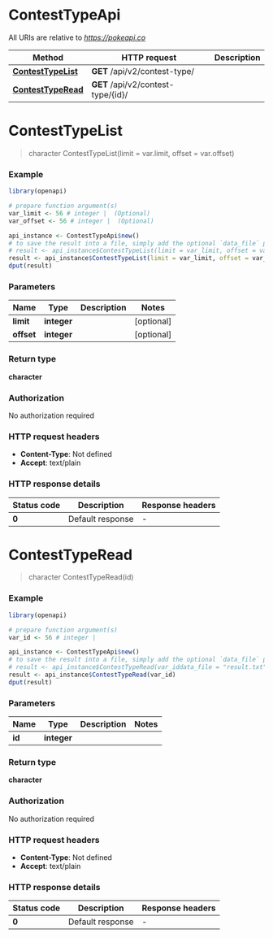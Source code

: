 # ContestTypeApi

All URIs are relative to *https://pokeapi.co*

Method | HTTP request | Description
------------- | ------------- | -------------
[**ContestTypeList**](ContestTypeApi.md#ContestTypeList) | **GET** /api/v2/contest-type/ | 
[**ContestTypeRead**](ContestTypeApi.md#ContestTypeRead) | **GET** /api/v2/contest-type/{id}/ | 


# **ContestTypeList**
> character ContestTypeList(limit = var.limit, offset = var.offset)



### Example
```R
library(openapi)

# prepare function argument(s)
var_limit <- 56 # integer |  (Optional)
var_offset <- 56 # integer |  (Optional)

api_instance <- ContestTypeApi$new()
# to save the result into a file, simply add the optional `data_file` parameter, e.g.
# result <- api_instance$ContestTypeList(limit = var_limit, offset = var_offsetdata_file = "result.txt")
result <- api_instance$ContestTypeList(limit = var_limit, offset = var_offset)
dput(result)
```

### Parameters

Name | Type | Description  | Notes
------------- | ------------- | ------------- | -------------
 **limit** | **integer**|  | [optional] 
 **offset** | **integer**|  | [optional] 

### Return type

**character**

### Authorization

No authorization required

### HTTP request headers

 - **Content-Type**: Not defined
 - **Accept**: text/plain

### HTTP response details
| Status code | Description | Response headers |
|-------------|-------------|------------------|
| **0** | Default response |  -  |

# **ContestTypeRead**
> character ContestTypeRead(id)



### Example
```R
library(openapi)

# prepare function argument(s)
var_id <- 56 # integer | 

api_instance <- ContestTypeApi$new()
# to save the result into a file, simply add the optional `data_file` parameter, e.g.
# result <- api_instance$ContestTypeRead(var_iddata_file = "result.txt")
result <- api_instance$ContestTypeRead(var_id)
dput(result)
```

### Parameters

Name | Type | Description  | Notes
------------- | ------------- | ------------- | -------------
 **id** | **integer**|  | 

### Return type

**character**

### Authorization

No authorization required

### HTTP request headers

 - **Content-Type**: Not defined
 - **Accept**: text/plain

### HTTP response details
| Status code | Description | Response headers |
|-------------|-------------|------------------|
| **0** | Default response |  -  |

